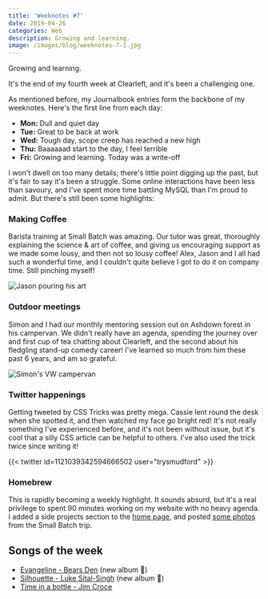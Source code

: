 ```yaml
---
title: 'Weeknotes #7'
date: 2019-04-26
categories: Web
description: Growing and learning.
image: /images/blog/weeknotes-7-1.jpg
---
```


Growing and learning.

It's the end of my fourth week at Clearleft, and it's been a challenging one.

As mentioned before, my Journalbook entries form the backbone of my weeknotes. Here's the first line from each day:

- **Mon:** Dull and quiet day
- **Tue:** Great to be back at work
- **Wed:** Tough day, scope creep has reached a new high
- **Thu:** Baaaaaad start to the day, I feel terrible
- **Fri:** Growing and learning. Today was a write-off

I won't dwell on too many details; there's little point digging up the past, but it's fair to say it's been a struggle. Some online interactions have been less than savoury, and I've spent more time battling MySQL than I'm proud to admit. But there's still been some highlights:

### Making Coffee

Barista training at Small Batch was amazing. Our tutor was great, thoroughly explaining the science & art of coffee, and giving us encouraging support as we made some lousy, and then not so lousy coffee! Alex, Jason and I all had such a wonderful time, and I couldn't quite believe I got to do it on company time. Still pinching myself!

![Jason pouring his art](/images/blog/barista-5.jpg)

### Outdoor meetings

Simon and I had our monthly mentoring session out on Ashdown forest in his campervan. We didn't really have an agenda, spending the journey over and first cup of tea chatting about Clearleft, and the second about his fledgling stand-up comedy career! I've learned so much from him these past 6 years, and am so grateful.

![Simon's VW campervan](/images/blog/weeknotes-7-1.jpg)

### Twitter happenings

Getting tweeted by CSS Tricks was pretty mega. Cassie lent round the desk when she spotted it, and then watched my face go bright red! It's not really something I've experienced before, and it's not been without issue, but it's cool that a silly CSS article can be helpful to others. I've also used the trick twice since writing it!

{{< twitter id=1121039342594666502 user="trysmudford" >}}

### Homebrew

This is rapidly becoming a weekly highlight. It sounds absurd, but it's a real privilege to spent 90 minutes working on my website with no heavy agenda. I added a side projects section to the [home page](/), and posted [some photos](/blog/learning-to-barista/) from the Small Batch trip.

## Songs of the week

- [Evangeline - Bears Den](https://open.spotify.com/track/4NZWbWoN4AVOCuRR0XBmPy) (new album 🎉)
- [Silhouette - Luke Sital-Singh](https://open.spotify.com/track/1N16Qj6Va5vNHDRA1gcx6Z) (new album 🎉)
- [Time in a bottle - Jim Croce](https://open.spotify.com/track/561F1zqRwGPCTMRsLsXVtL)
